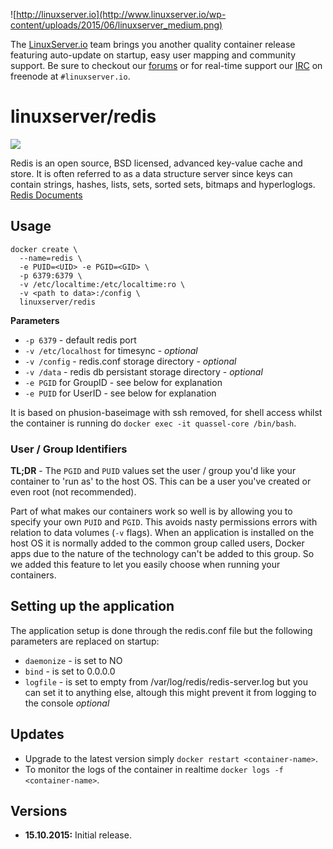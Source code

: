 ![http://linuxserver.io](http://www.linuxserver.io/wp-content/uploads/2015/06/linuxserver_medium.png)

The [LinuxServer.io](http://linuxserver.io) team brings you another quality container release featuring auto-update on startup, easy user mapping and community support. Be sure to checkout our [forums](http://forum.linuxserver.io) or for real-time support our [IRC](http://www.linuxserver.io/index.php/irc/) on freenode at `#linuxserver.io`.

# linuxserver/redis

![](http://redis.io/images/redis-white.png)

Redis is an open source, BSD licensed, advanced key-value cache and store. It is often referred to as a data structure server since keys can contain strings, hashes, lists, sets, sorted sets, bitmaps and hyperloglogs.
[Redis Documents](http://redis.io/documentation)

## Usage

```
docker create \
  --name=redis \
  -e PUID=<UID> -e PGID=<GID> \
  -p 6379:6379 \
  -v /etc/localtime:/etc/localtime:ro \
  -v <path to data>:/config \
  linuxserver/redis
```

**Parameters**

* `-p 6379` - default redis port
* `-v /etc/localhost` for timesync - *optional*
* `-v /config` - redis.conf storage directory - *optional*
* `-v /data` - redis db persistant storage directory - *optional*
* `-e PGID` for GroupID - see below for explanation
* `-e PUID` for UserID - see below for explanation

It is based on phusion-baseimage with ssh removed, for shell access whilst the container is running do `docker exec -it quassel-core /bin/bash`.

### User / Group Identifiers

**TL;DR** - The `PGID` and `PUID` values set the user / group you'd like your container to 'run as' to the host OS. This can be a user you've created or even root (not recommended).

Part of what makes our containers work so well is by allowing you to specify your own `PUID` and `PGID`. This avoids nasty permissions errors with relation to data volumes (`-v` flags). When an application is installed on the host OS it is normally added to the common group called users, Docker apps due to the nature of the technology can't be added to this group. So we added this feature to let you easily choose when running your containers.

## Setting up the application

The application setup is done through the redis.conf file but the following parameters are replaced on startup:
* `daemonize` - is set to NO
* `bind` - is set to 0.0.0.0
* `logfile` - is set to empty from /var/log/redis/redis-server.log but you can set it to anything else, altough this might prevent it from logging to the console *optional*

## Updates

* Upgrade to the latest version simply `docker restart <container-name>`.
* To monitor the logs of the container in realtime `docker logs -f <container-name>`.

## Versions

+ **15.10.2015:** Initial release.
